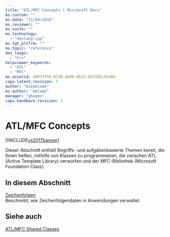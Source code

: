```yaml
---
title: "ATL/MFC Concepts | Microsoft Docs"
ms.custom: ""
ms.date: "11/04/2016"
ms.reviewer: ""
ms.suite: ""
ms.technology: 
  - "devlang-cpp"
ms.tgt_pltfrm: ""
ms.topic: "reference"
dev_langs: 
  - "C++"
helpviewer_keywords: 
  - "ATL"
  - "MFC"
ms.assetid: 4d973f56-8730-4e0b-9522-b5f43bc4548d
caps.latest.revision: 7
author: "mikeblome"
ms.author: "mblome"
manager: "ghogen"
caps.handback.revision: 3
---
```

# ATL/MFC Concepts
[!INCLUDE[vs2017banner](../assembler/inline/includes/vs2017banner.md)]

Dieser Abschnitt enthält Begriffs\- und aufgabenbasierte Themen bereit, die Ihnen helfen, mithilfe von Klassen zu programmieren, die zwischen ATL \(Active Template Library\) verworfen und der MFC\-Bibliothek \(Microsoft Foundation Class\).  
  
## In diesem Abschnitt  
 [Zeichenfolgen](../atl-mfc-shared/strings-atl-mfc.md)  
 Beschreibt, wie Zeichenfolgendaten in Anwendungen verwaltet.  
  
## Siehe auch  
 [ATL\/MFC Shared Classes](../atl-mfc-shared/atl-mfc-shared-classes.md)